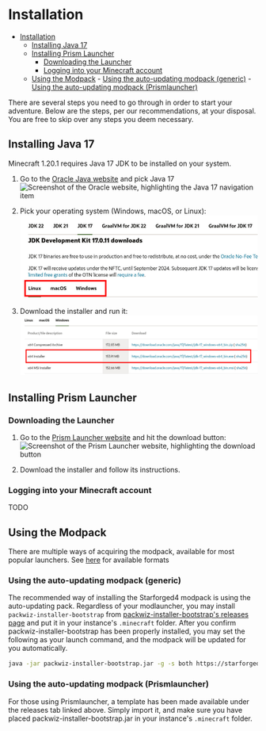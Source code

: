 # Installation

<!--toc:start-->

- [Installation](#installation)
  - [Installing Java 17](#installing-java-17)
  - [Installing Prism Launcher](#installing-prism-launcher)
    - [Downloading the Launcher](#downloading-the-launcher)
    - [Logging into your Minecraft account](#logging-into-your-minecraft-account)
  - [Using the Modpack](#using-the-modpack) -
  [Using the auto-updating modpack (generic)](#using-the-auto-updating-modpack-generic) -
  [Using the auto-updating modpack (Prismlauncher)](#using-the-auto-updating-modpack-prismlauncher)
  <!--toc:end-->

There are several steps you need to go through in order to start your adventure.
Below are the steps, per our recommendations, at your disposal. You are free to
skip over any steps you deem necessary.

## Installing Java 17

Minecraft 1.20.1 requires Java 17 JDK to be installed on your system.

1. Go to the
   [Oracle Java website](https://www.oracle.com/java/technologies/downloads/#jdk17)
   and pick Java 17\
   ![Screenshot of the Oracle website, highlighting the Java 17 navigation item](./oracle_java17_download.png)

2. Pick your operating system (Windows, macOS, or Linux):\
   ![Screenshot of the Oracle website, highlighting the valid OS navigation items](./oracle_java17_os-choice.jpg)

3. Download the installer and run it:\
   ![Screenshot of the Oracle website, highlighting the download button for the installer](./oracle_java17_installer.jpg)

## Installing Prism Launcher

### Downloading the Launcher

1. Go to the [Prism Launcher website](https://prismlauncher.org/) and hit the
   download button:\
   ![Screenshot of the Prism Launcher website, highlighting the download button](./prism_download_button.png)

2. Download the installer and follow its instructions.

### Logging into your Minecraft account

TODO

## Using the Modpack

[releases]: https://github.com/StarforgedSMP/Starforged4/releases/latest

There are multiple ways of acquiring the modpack, available for most popular
launchers. See [here](releases) for available formats

### Using the auto-updating modpack (generic)

[packwiz-installer-bootstrap]: https://github.com/packwiz/packwiz-installer-bootstrap/releases/tag/v0.0.3

The recommended way of installing the Starforged4 modpack is using the
auto-updating pack. Regardless of your modlauncher, you may install
`packwiz-installer-bootstrap` from
[packwiz-installer-bootstrap's releases page](packwiz-installer-bootstrap) and
put it in your instance's `.minecraft` folder. After you confirm
packwiz-installer-bootstrap has been properly installed, you may set the
following as your launch command, and the modpack will be updated for you
automatically.

```bash
java -jar packwiz-installer-bootstrap.jar -g -s both https://starforgedsmp.github.io/Starforged4/packwiz/pack.toml
```

### Using the auto-updating modpack (Prismlauncher)

For those using Prismlauncher, a template has been made available under the
releases tab linked above. Simply import it, and make sure you have placed
packwiz-installer-bootstrap.jar in your instance's `.minecraft` folder.
